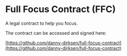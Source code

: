 # Full Focus Contract (FFC)

A legal contract to help you focus.

The contract can be accessed and signed here:

[https://github.com/danny-dirksen/full-focus-contract](https://github.com/danny-dirksen/full-focus-contract)